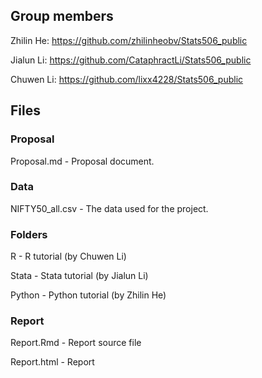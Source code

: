 ## Group members

Zhilin He: https://github.com/zhilinheobv/Stats506_public

Jialun Li: https://github.com/CataphractLi/Stats506_public

Chuwen Li: https://github.com/lixx4228/Stats506_public

## Files

### Proposal

Proposal.md - Proposal document.

### Data

NIFTY50_all.csv - The data used for the project.

### Folders

R - R tutorial (by Chuwen Li)

Stata - Stata tutorial (by Jialun Li)

Python - Python tutorial (by Zhilin He)

### Report

Report.Rmd - Report source file

Report.html - Report